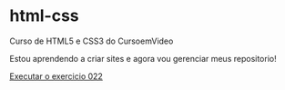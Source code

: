 # html-css
 Curso de HTML5 e CSS3 do CursoemVideo


Estou aprendendo a criar sites e agora vou gerenciar meus repositorio!

<a href="https://alexandresantos11.github.io/html-css/exercicios/ex022/fundo001.html">Executar o exercicio 022</a>
